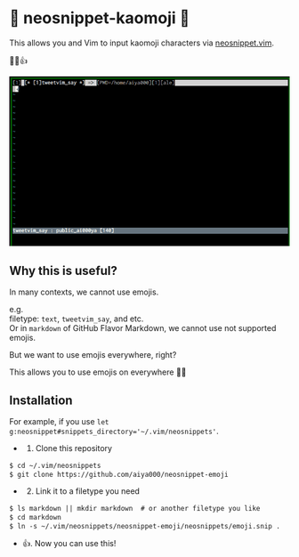 # :gift: neosnippet-kaomoji :gift:

This allows you and Vim to input kaomoji characters via [neosnippet.vim](https://github.com/Shougo/neosnippet.vim).

💪😎👍

![sample](./sample.gif)

## Why this is useful?

In many contexts, we cannot use emojis.

e.g.  
  filetype: `text`, `tweetvim_say`, and etc.  
  Or in `markdown` of GitHub Flavor Markdown, we cannot use not supported emojis.

But we want to use emojis everywhere, right?

This allows you to use emojis on everywhere 🥺✨

## Installation

For example, if you use `let g:neosnippet#snippets_directory='~/.vim/neosnippets'`.

- 1. Clone this repository

```shell-session
$ cd ~/.vim/neosnippets
$ git clone https://github.com/aiya000/neosnippet-emoji
```

- 2. Link it to a filetype you need

```shell-session
$ ls markdown || mkdir markdown  # or another filetype you like
$ cd markdown
$ ln -s ~/.vim/neosnippets/neosnippet-emoji/neosnippets/emoji.snip .
```

- :+1:. Now you can use this!

